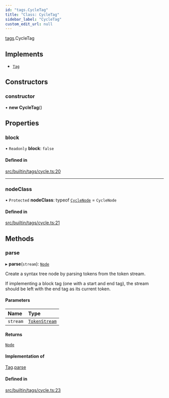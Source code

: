 ```yaml
---
id: "tags.CycleTag"
title: "Class: CycleTag"
sidebar_label: "CycleTag"
custom_edit_url: null
---
```


[tags](../namespaces/tags.md).CycleTag

## Implements

- [`Tag`](../interfaces/Tag.md)

## Constructors

### constructor

• **new CycleTag**()

## Properties

### block

• `Readonly` **block**: ``false``

#### Defined in

[src/builtin/tags/cycle.ts:20](https://github.com/jg-rp/liquidscript/blob/6bed77c/src/builtin/tags/cycle.ts#L20)

___

### nodeClass

• `Protected` **nodeClass**: typeof [`CycleNode`](tags.CycleNode.md) = `CycleNode`

#### Defined in

[src/builtin/tags/cycle.ts:21](https://github.com/jg-rp/liquidscript/blob/6bed77c/src/builtin/tags/cycle.ts#L21)

## Methods

### parse

▸ **parse**(`stream`): [`Node`](../interfaces/Node.md)

Create a syntax tree node by parsing tokens from the token
stream.

If implementing a block tag (one with a start and end tag),
the stream should be left with the end tag as its current
token.

#### Parameters

| Name | Type |
| :------ | :------ |
| `stream` | [`TokenStream`](../interfaces/tokens.TokenStream.md) |

#### Returns

[`Node`](../interfaces/Node.md)

#### Implementation of

[Tag](../interfaces/Tag.md).[parse](../interfaces/Tag.md#parse)

#### Defined in

[src/builtin/tags/cycle.ts:23](https://github.com/jg-rp/liquidscript/blob/6bed77c/src/builtin/tags/cycle.ts#L23)
